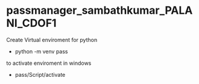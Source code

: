 # passmanager_sambathkumar_PALANI_CDOF1

Create Virtual enviroment for python 
- python -m venv pass

to activate enviroment in windows
- pass/Script/activate  